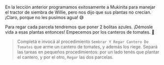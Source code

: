 <gs-attire
  attire-url="https://raw.githubusercontent.com/MumukiProject/mumuki-guia-gobstones-practica-procedimientos-kids/master/assets/attires/config.json">
</gs-attire>
<gs-toolbox toolbox-url="https://raw.githubusercontent.com/MumukiProject/mumuki-guia-gobstones-practica-procedimientos-kids/master/assets/toolbox_1553290173357.xml"></gs-toolbox>

En la lección anterior programamos exitosamente a Mukinita para manejar el tractor de siembra de Willie, pero nos dijo que sus plantas no crecían. ¡Claro, porque no les pusimos agua! :sweat_smile:

Para regar cada parcela tendremos que poner 2 bolitas azules. ¡Démosle vida a esas plantas entonces! Empecemos por los canteros de tomates. :tomato:

> Completá e invocá al procedimiento `Sembrar Y Regar Cantero De Tomates` que arme un cantero de tomates, y además los riege. Separá las tareas en pequeños procedimientos: por un lado tenés que plantar el cantero, y por el otro, `Regar` las dos parcelas.
